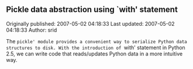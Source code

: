 ## Pickle data abstraction using `with' statement

Originally published: 2007-05-02 04:18:33
Last updated: 2007-05-02 04:18:33
Author: srid 

The `pickle' module provides a convenient way to serialize Python data structures to disk. With the introduction of `with' statement in Python 2.5, we can write code that reads/updates Python data in a more intuitive way.